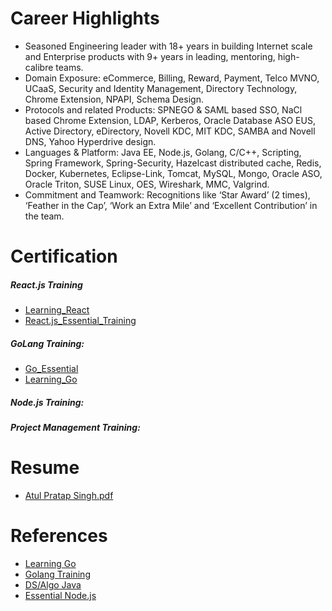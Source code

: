 # Career Highlights
* Seasoned Engineering leader with 18+ years in building Internet scale and Enterprise products with 9+ years in leading, mentoring, high-calibre teams.
* Domain Exposure: eCommerce, Billing, Reward, Payment, Telco MVNO, UCaaS, Security and Identity Management, Directory Technology, Chrome Extension, NPAPI, Schema Design.
* Protocols and related Products: SPNEGO & SAML based SSO, NaCl based Chrome Extension, LDAP, Kerberos, Oracle Database ASO EUS, Active Directory, eDirectory, Novell KDC, MIT KDC, SAMBA and Novell DNS, Yahoo Hyperdrive design.
* Languages & Platform: Java EE, Node.js, Golang, C/C++, Scripting, Spring Framework, Spring-Security, Hazelcast distributed cache, Redis, Docker, Kubernetes, Eclipse-Link, Tomcat, MySQL, Mongo, Oracle ASO, Oracle Triton, SUSE Linux, OES, Wireshark, MMC, Valgrind.
* Commitment and Teamwork: Recognitions like ‘Star Award’ (2 times), ‘Feather in the Cap’, ‘Work an Extra Mile’ and ‘Excellent Contribution’ in the team.

# Certification
##### React.js Training
* [Learning_React](certificates/Certificate_Of_Completion_Learning_React.js.pdf)
* [React.js_Essential_Training](certificates/Certificate_Of_Completion_React.js_Essential_Training.pdf)

##### GoLang Training:
* [Go_Essential](certificates/Certificate_Of_Completion_Go_Essential_Training.pdf)
* [Learning_Go](certificates/Certificate_Of_Completion_Learning_Go.pdf) 

##### Node.js Training: 

##### Project Management Training: 

# Resume
* [Atul Pratap Singh.pdf](resume/Atul_Singh.pdf)

# References
* [Learning Go](https://github.com/apsingh12/LearningGo)
* [Golang Training](https://github.com/apsingh12/GolangTraining)
* [DS/Algo Java](https://github.com/mission-peace/interview/tree/master/src/com/interview)
* [Essential Node.js](https://github.com/apsingh12/essential-nodejs)
